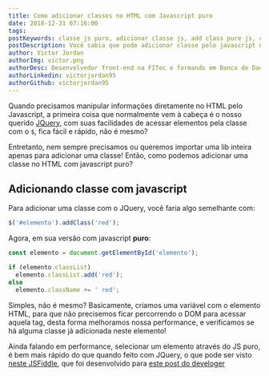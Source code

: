```yaml
---
title: Como adicionar classes no HTML com Javascript puro
date: 2018-12-31 07:16:00
tags:
postKeywords: classe js puro, adicionar classe js, add class pure js, classe js, adicionar pelo js
postDescription: Você sabia que pode adicionar classe pelo javascript nativamente, de maneira mais eficiente e performática?
author: Victor Jordan
authorImg: victor.png
authorDesc: Desenvolvedor front-end na FITec e formando em Banco de Dados pela Fatec, apaixonado por usabilidade, performance e UX!
authorLinkedin: victorjordan95
authorGithub: victorjordan95
---
```


Quando precisamos manipular informações diretamente no HTML pelo Javascript, a primeira coisa que normalmente vem à cabeça é o nosso querido [JQuery](https://jquery.com/), com suas facilidades de acessar elementos pela classe com o `$`, fica fácil e rápido, não é mesmo?

Entretanto, nem sempre precisamos ou queremos importar uma lib inteira apenas para adicionar uma classe! Então, como podemos adicionar uma classe no HTML com javascript puro?

<!-- more -->

## Adicionando classe com javascript

Para adicionar uma classe com o JQuery, você faria algo semelhante com: 

```javascript
$('#elemento').addClass('red');
```

Agora, em sua versão com javascript **puro**:

```javascript
const elemento = document.getElementById('elemento');

if (elemento.classList)
  elemento.classList.add('red');
else
  elemento.className += ' red';
```

Simples, não é mesmo? Basicamente, criamos uma variável com o elemento HTML, para que não precisemos ficar percorrendo o DOM para acessar aquela tag, desta forma melhoramos nossa performance, e verificamos se há alguma classe já adicionada neste elemento!

Ainda falando em performance, selecionar um elemento através do JS puro, é bem mais rápido do que quando feito com JQuery, o que pode ser visto [neste JSFiddle](https://jsfiddle.net/develoger/h6gze2LL/), que foi desenvolvido para [este post do develoger](https://jsfiddle.net/develoger/h6gze2LL/)

